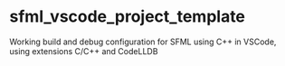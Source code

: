 # sfml_vscode_project_template
Working build and debug configuration for SFML using C++ in VSCode, using extensions C/C++ and CodeLLDB
